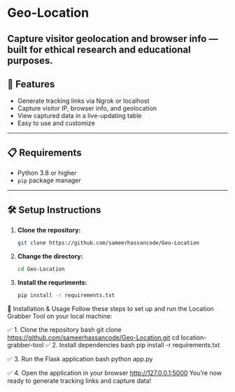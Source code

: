 # Geo-Location
Capture visitor geolocation and browser info — built for ethical research and educational purposes.
---

## 🚀 Features

- Generate tracking links via Ngrok or localhost
- Capture visitor IP, browser info, and geolocation
- View captured data in a live-updating table
- Easy to use and customize

---

## 📋 Requirements

- Python 3.8 or higher
- `pip` package manager

---

## 🛠️ Setup Instructions

1. **Clone the repository:**

   ```bash
   git clone https://github.com/sameerhassancode/Geo-Location
2. **Change the directory:**
   ```bash
   cd Geo-Location
3. **Install the requriments:**
   ```bash
   pip install -r requirements.txt

🧰 Installation & Usage
Follow these steps to set up and run the Location Grabber Tool on your local machine:

✅ 1. Clone the repository
bash
git clone https://github.com/sameerhassancode/Geo-Location.git
cd location-grabber-tool
✅ 2. Install dependencies
bash
pip install -r requirements.txt

✅ 3. Run the Flask application
bash
python app.py

✅ 4. Open the application in your browser
http://127.0.0.1:5000
You’re now ready to generate tracking links and capture data!
